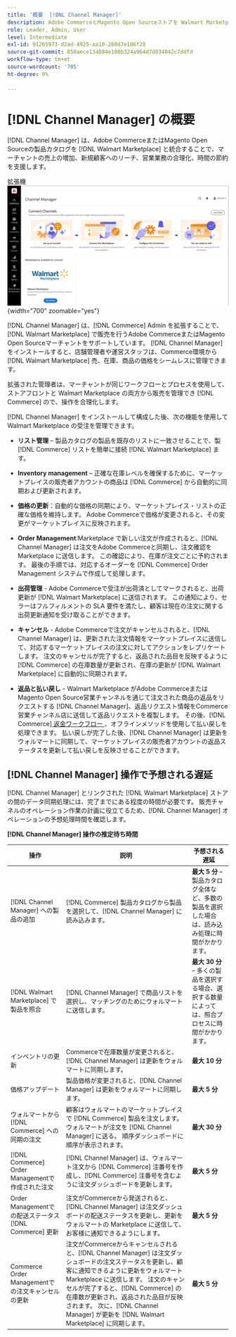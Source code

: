 ```yaml
---
title: '概要  [!DNL Channel Manager]'
description: Adobe CommerceとMagento Open Sourceストアを Walmart Marketplace と統合し、マーケットプレイスのリスト、価格、在庫、売上をCommerce管理者からシームレスに管理する営業チャネルを作成するためのインストールおよび使用方法に  [!DNL Channel Manager]  いて説明します。」
role: Leader, Admin, User
level: Intermediate
exl-id: 91265973-d2ad-4925-aa10-260d7e186f20
source-git-commit: 850aece134084e108b324a964d7d834042c7ddfd
workflow-type: tm+mt
source-wordcount: '705'
ht-degree: 0%

---
```



# [!DNL Channel Manager] の概要

[!DNL Channel Manager] は、Adobe CommerceまたはMagento Open Sourceの製品カタログを [!DNL Walmart Marketplace] と統合することで、マーチャントの売上の増加、新規顧客へのリーチ、営業業務の合理化、時間の節約を支援します。

拡張機 ![[!DNL Channel Manager] の管理者表示 ](assets/channel-manager-home.png){width="700" zoomable="yes"}

[!DNL Channel Manager] は、[!DNL Commerce] Admin を拡張することで、[!DNL Walmart Marketplace] で販売を行うAdobe CommerceまたはMagento Open Sourceマーチャントをサポートしています。 [!DNL Channel Manager] をインストールすると、店舗管理者や運営スタッフは、Commerce環境から [!DNL Walmart Marketplace] 売、在庫、商品の価格をシームレスに管理できます。

拡張された管理者は、マーチャントが同じワークフローとプロセスを使用して、ストアフロントと Walmart Marketplace の両方から販売を管理でき [!DNL Commerce] ので、操作を合理化します。

[!DNL Channel Manager] をインストールして構成した後、次の機能を使用して Walmart Marketplace の受注を管理できます。

* **リスト管理** – 製品カタログの製品を既存のリストに一致させることで、製 [!DNL Commerce] リストを簡単に接続 [!DNL Walmart Marketplace] ます。

* **Inventory management** – 正確な在庫レベルを確保するために、マーケットプレイスの販売者アカウントの商品は [!DNL Commerce] から自動的に同期および更新されます。

* **価格の更新**：自動的な価格の同期により、マーケットプレイス・リストの正確な価格を維持します。 Adobe Commerceで価格が変更されると、その変更がマーケットプレイスに反映されます。

* **Order Management**:Marketplace で新しい注文が作成されると、[!DNL Channel Manager] は注文をAdobe Commerceと同期し、注文確認を Marketplace に送信します。 この確認により、在庫が注文ごとに予約されます。 最後の手順では、対応するオーダーを [!DNL Commerce] Order Management システムで作成して処理します。

* **出荷管理** - Adobe Commerceで受注が出荷済としてマークされると、出荷更新が [!DNL Walmart Marketplace] に送信されます。 この通知により、セラーはフルフィルメントの SLA 要件を満たし、顧客は現在の注文に関する出荷更新通知を受け取ることができます。

* **キャンセル** - Adobe Commerceで注文がキャンセルされると、[!DNL Channel Manager] は、更新された注文情報をマーケットプレイスに送信して、対応するマーケットプレイスの注文に対してアクションをレプリケートします。 注文のキャンセルが完了すると、返品された品目を反映するように [!DNL Commerce] の在庫数量が更新され、在庫の更新が [!DNL Walmart Marketplace] に自動的に同期されます。

* **返品と払い戻し** - Walmart Marketplace がAdobe CommerceまたはMagento Open Source営業チャンネルを通じて注文された商品の返品をリクエストする [!DNL Channel Manager]、返品リクエスト情報をCommerce営業チャンネル店に送信して返品リクエストを複製します。 その後、[!DNL Commerce][ 返金ワークフロー ](https://experienceleague.adobe.com/docs/commerce-admin/stores-sales/order-management/credit-memos/credit-memos.html#refund-workflow)、オフラインメソッドを使用して払い戻しを処理できます。 払い戻しが完了した後、[!DNL Channel Manager] は更新をウォルマートに同期して、マーケットプレイスの販売者アカウントの返品ステータスを更新して払い戻しを反映させることができます。

## [!DNL Channel Manager] 操作で予想される遅延

[!DNL Channel Manager] とリンクされた [!DNL Walmart Marketplace] ストアの間のデータ同期処理には、完了までにある程度の時間が必要です。 販売チャネルのオペレーション作業の計画に役立てるため、[!DNL Channel Manager] オペレーションの予想処理時間を確認します。

**[!DNL Channel Manager] 操作の推定待ち時間**

| **操作** | **説明** | **予想される遅延** |
|------------------------------------------------------------|--------------------------------------------------------------------------------------------------------------------------------------------------------------------------------------------------------------------------------------------------------------------------------------------------------------------------------------------------------------------------------------------------|------------------------------------------------------------------------------------------------------------------------------|
| [!DNL Channel Manager] への製品の追加 | [!DNL Commerce] 製品カタログから製品を選択して、[!DNL Channel Manager] に読み込みます。 | **最大 5 分** – 製品カタログ全体など、多数の製品を選択した場合は、読み込み処理に時間がかかります。 |
| [!DNL Walmart Marketplace] で製品を照合 | [!DNL Channel Manager] で商品リストを選択し、マッチングのためにウォルマートに送信します。 | **最大 30 分** – 多くの製品を選択する場合、選択する数量によっては、照合プロセスに時間がかかります。 |
| インベントリの更新 | Commerceで在庫数量が変更されると、[!DNL Channel Manager] は更新をウォルマートに同期します。 | **最大 10 分** |
| 価格アップデート | 製品価格が変更されると、[!DNL Channel Manager] は更新をウォルマートに同期します。 | **最大 5 分** |
| ウォルマートから [!DNL Commerce] への同期の注文 | 顧客はウォルマートのマーケットプレイスで [!DNL Commerce] 製品を注文します。 ウォルマートが注文を [!DNL Channel Manager] に送る。 順序ダッシュボードに順序が表示されます。 | **最大 30 分** |
| [!DNL Commerce] Order Managementで作成された注文 | [!DNL Channel Manager] は、ウォルマート注文から [!DNL Commerce] 注番号を作成し、[!DNL Commerce] 注番号を含むように注文ダッシュボードを更新します。 | **最大 5 分** |
| Order Managementでの配送ステータス [!DNL Commerce] 更新 | 注文がCommerceから発送されると、[!DNL Channel Manager] は注文ダッシュボードの配送ステータスを更新し、更新をウォルマートの Marketplace に送信して、お客様に通知できるようにします。 | **最大 5 分** |
| Commerce Order Managementでの注文キャンセルの更新 | 注文がCommerceからキャンセルされると、[!DNL Channel Manager] は注文ダッシュボードの注文ステータスを更新し、顧客に通知できるように更新をウォルマート Marketplace に送信します。 注文のキャンセルが完了すると、[!DNL Commerce] の在庫数が更新され、返品された品目が反映されます。 次に、[!DNL Channel Manager] が更新を [!DNL Walmart Marketplace] に同期します。 | **最大 5 分** |


